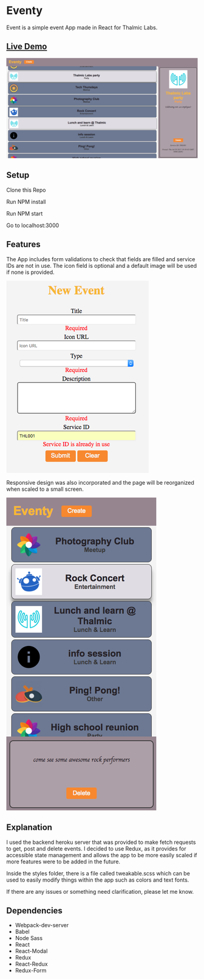 # Eventy

Event is a simple event App made in React for Thalmic Labs.

## [Live Demo](https://ffiargus.github.io/eventy/)

![Screenshot](./docs/images/sample.png)

## Setup

Clone this Repo

Run NPM install

Run NPM start

Go to localhost:3000

## Features
The App includes form validations to check that fields are filled and service IDs are not in use. The icon field is optional and a default image will be used if none is provided.

![Validations](./docs/images/validations.png)

Responsive design was also incorporated and the page will be reorganized when scaled to a small screen.

![Responsive](./docs/images/responsive.png)

## Explanation

I used the backend heroku server that was provided to make fetch requests to get, post and delete events. I decided to use Redux, as it provides for accessible state management and allows the app to be more easily scaled if more features were to be added in the future.

Inside the styles folder, there is a file called tweakable.scss which can be used to easily modify things within the app such as colors and text fonts.

If there are any issues or something need clarification, please let me know.


## Dependencies

* Webpack-dev-server
* Babel
* Node Sass
* React
* React-Modal
* Redux
* React-Redux
* Redux-Form